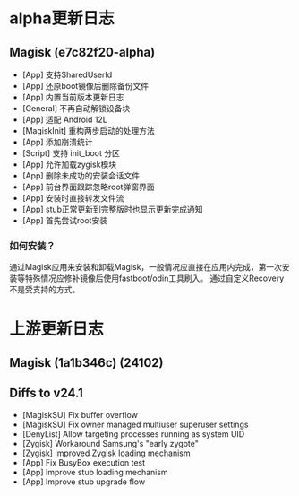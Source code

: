# alpha更新日志

## Magisk (e7c82f20-alpha)
- [App] 支持SharedUserId
- [App] 还原boot镜像后删除备份文件
- [App] 内置当前版本更新日志
- [General] 不再自动解锁设备块
- [App] 适配 Android 12L
- [MagiskInit] 重构两步启动的处理方法
- [App] 添加崩溃统计
- [Script] 支持 init_boot 分区
- [App] 允许加载zygisk模块
- [App] 删除未成功的安装会话文件
- [App] 前台界面跟踪忽略root弹窗界面
- [App] 安装时直接转发文件流
- [App] stub正常更新到完整版时也显示更新完成通知
- [App] 首先尝试root安装

### 如何安装？
通过Magisk应用来安装和卸载Magisk，一般情况应直接在应用内完成，第一次安装等特殊情况应修补镜像后使用fastboot/odin工具刷入。
通过自定义Recovery不是受支持的方式。

# 上游更新日志

## Magisk (1a1b346c) (24102)

## Diffs to v24.1

- [MagiskSU] Fix buffer overflow
- [MagiskSU] Fix owner managed multiuser superuser settings
- [DenyList] Allow targeting processes running as system UID
- [Zygisk] Workaround Samsung's "early zygote"
- [Zygisk] Improved Zygisk loading mechanism
- [App] Fix BusyBox execution test
- [App] Improve stub loading mechanism
- [App] Improve stub upgrade flow
